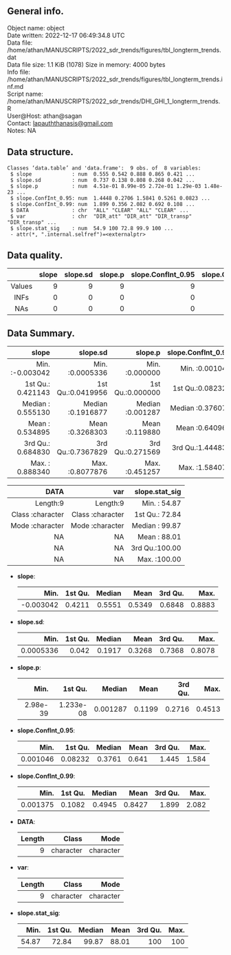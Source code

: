 <!-- This is a markdown file. -->


 General info.
---------------

Object name:    object      
Date written:   2022-12-17 06:49:34.8 UTC  
Data file:      /home/athan/MANUSCRIPTS/2022_sdr_trends/figures/tbl_longterm_trends.dat      
Data file size: 1.1 KiB (1078) 
Size in memory: 4000 bytes      
Info file:      /home/athan/MANUSCRIPTS/2022_sdr_trends/figures/tbl_longterm_trends.inf.md      
Script name:    /home/athan/MANUSCRIPTS/2022_sdr_trends/DHI_GHI_1_longterm_trends.R      
User@Host:      athan@sagan   
Contact:        <lapauththanasis@gmail.com>      
Notes:          NA      


 Data structure.
-----------------

```
Classes ‘data.table’ and 'data.frame':	9 obs. of  8 variables:
 $ slope             : num  0.555 0.542 0.888 0.865 0.421 ...
 $ slope.sd          : num  0.737 0.138 0.808 0.268 0.042 ...
 $ slope.p           : num  4.51e-01 8.99e-05 2.72e-01 1.29e-03 1.48e-23 ...
 $ slope.ConfInt_0.95: num  1.4448 0.2706 1.5841 0.5261 0.0823 ...
 $ slope.ConfInt_0.99: num  1.899 0.356 2.082 0.692 0.108 ...
 $ DATA              : chr  "ALL" "CLEAR" "ALL" "CLEAR" ...
 $ var               : chr  "DIR_att" "DIR_att" "DIR_transp" "DIR_transp" ...
 $ slope.stat_sig    : num  54.9 100 72.8 99.9 100 ...
 - attr(*, ".internal.selfref")=<externalptr> 
```


 Data quality.
---------------

| &nbsp; | slope | slope.sd | slope.p | slope.ConfInt_0.95 | slope.ConfInt_0.99 | DATA | var | slope.stat_sig |
|:------:|------:|---------:|--------:|-------------------:|-------------------:|-----:|----:|---------------:|
| Values |     9 |        9 |       9 |                  9 |                  9 |    0 |   0 |              9 |
|  INFs  |     0 |        0 |       0 |                  0 |                  0 |    0 |   0 |              0 |
|  NAs   |     0 |        0 |       0 |                  0 |                  0 |    0 |   0 |              0 |


 Data Summary.
---------------

|             slope |          slope.sd |          slope.p | slope.ConfInt_0.95 | slope.ConfInt_0.99 |
|------------------:|------------------:|-----------------:|-------------------:|-------------------:|
| Min.   :-0.003042 | Min.   :0.0005336 | Min.   :0.000000 |   Min.   :0.001046 |   Min.   :0.001375 |
| 1st Qu.: 0.421143 | 1st Qu.:0.0419956 | 1st Qu.:0.000000 |   1st Qu.:0.082320 |   1st Qu.:0.108194 |
| Median : 0.555130 | Median :0.1916877 | Median :0.001287 |   Median :0.376071 |   Median :0.494523 |
| Mean   : 0.534895 | Mean   :0.3268303 | Mean   :0.119880 |   Mean   :0.640969 |   Mean   :0.842673 |
| 3rd Qu.: 0.684830 | 3rd Qu.:0.7367829 | 3rd Qu.:0.271569 |   3rd Qu.:1.444831 |   3rd Qu.:1.899408 |
| Max.   : 0.888340 | Max.   :0.8077876 | Max.   :0.451257 |   Max.   :1.584071 |   Max.   :2.082456 |

 

|             DATA |              var | slope.stat_sig |
|-----------------:|-----------------:|---------------:|
|         Length:9 |         Length:9 | Min.   : 54.87 |
| Class :character | Class :character | 1st Qu.: 72.84 |
| Mode  :character | Mode  :character | Median : 99.87 |
|               NA |               NA | Mean   : 88.01 |
|               NA |               NA | 3rd Qu.:100.00 |
|               NA |               NA | Max.   :100.00 |



  * **slope**:


    |      Min. | 1st Qu. | Median |   Mean | 3rd Qu. |   Max. |
    |----------:|--------:|-------:|-------:|--------:|-------:|
    | -0.003042 |  0.4211 | 0.5551 | 0.5349 |  0.6848 | 0.8883 |

  * **slope.sd**:


    |      Min. | 1st Qu. | Median |   Mean | 3rd Qu. |   Max. |
    |----------:|--------:|-------:|-------:|--------:|-------:|
    | 0.0005336 |   0.042 | 0.1917 | 0.3268 |  0.7368 | 0.8078 |

  * **slope.p**:


    |     Min. |   1st Qu. |   Median |   Mean | 3rd Qu. |   Max. |
    |---------:|----------:|---------:|-------:|--------:|-------:|
    | 2.98e-39 | 1.233e-08 | 0.001287 | 0.1199 |  0.2716 | 0.4513 |

  * **slope.ConfInt_0.95**:


    |     Min. | 1st Qu. | Median |  Mean | 3rd Qu. |  Max. |
    |---------:|--------:|-------:|------:|--------:|------:|
    | 0.001046 | 0.08232 | 0.3761 | 0.641 |   1.445 | 1.584 |

  * **slope.ConfInt_0.99**:


    |     Min. | 1st Qu. | Median |   Mean | 3rd Qu. |  Max. |
    |---------:|--------:|-------:|-------:|--------:|------:|
    | 0.001375 |  0.1082 | 0.4945 | 0.8427 |   1.899 | 2.082 |

  * **DATA**:


    | Length |     Class |      Mode |
    |-------:|----------:|----------:|
    |      9 | character | character |

  * **var**:


    | Length |     Class |      Mode |
    |-------:|----------:|----------:|
    |      9 | character | character |

  * **slope.stat_sig**:


    |  Min. | 1st Qu. | Median |  Mean | 3rd Qu. | Max. |
    |------:|--------:|-------:|------:|--------:|-----:|
    | 54.87 |   72.84 |  99.87 | 88.01 |     100 |  100 |


<!-- end of list -->



